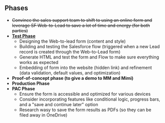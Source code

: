 

## Phases
- ~~Convince the sales support team to shift to using an online form and leverage SF Web-to-Lead to save a lot of time and energy (for both parties)~~
- [**Test Phase**](https://github.com/jerrytigerxu/AVT-SOSO/blob/main/CIF-Automation/Test-Phase.md)
  - Designing the Web-to-lead form (content and style)
  - Building and testing the Salesforce flow (triggered when a new Lead record is created through the Web-to-Lead form)
  - Generate HTML and test the form and Flow to make sure everything works as expected
  - Embedding of form into the website (hidden link) and refinement (data validation, default values, and optimization)
- **Proof-of-concept phase (to give a demo to MM and Mimi)**
- **Production Phase**
- **PAC Phase**
  - Ensure the form is accessible and optimized for various devices
  - Consider incorporating features like conditional logic, progress bars, and a "save and continue later" option
  - Research wasy to save the form results as PDFs (so they can be filed away in OneDrive)
    

    


